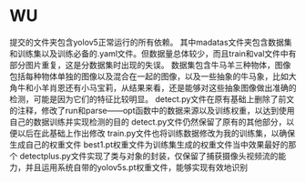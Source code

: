 # WU
提交的文件夹包含yolov5正常运行的所有依赖。
其中madatas文件夹包含数据集和训练集以及训练必备的.yaml文件。但数据量总体较少，而且train和val文件中有部分图片重复，这是分数据集时出现的失误。
数据集包含牛马羊三种物体，图像包括每种物体单独的图像以及混合在一起的图像，以及一些抽象的牛马象，比如大角牛和小羊肖恩还有小马宝莉，从结果来看，还是能够对这些抽象图像做出准确的检测，可能是因为它们的特征比较明显。
detect.py文件在原有基础上删除了前文的注释，修改了run和parse——opt函数中的数据来源以及训练权重，以达到使用自己的数据训练并实现检测的目的
detect.py文件仍然保留了原有的其他部分，以便以后在此基础上作出修改
train.py文件也将训练数据修改为我的训练集，以确保生成自己的权重文件
best1.pt权重文件为训练集生成的权重文件当中效果最好的那个
detectplus.py文件实现了类与对象的封装，仅保留了捕获摄像头视频流的能力，并且运用系统自带的yolov5s.pt权重文件，能够实现有效地识别
